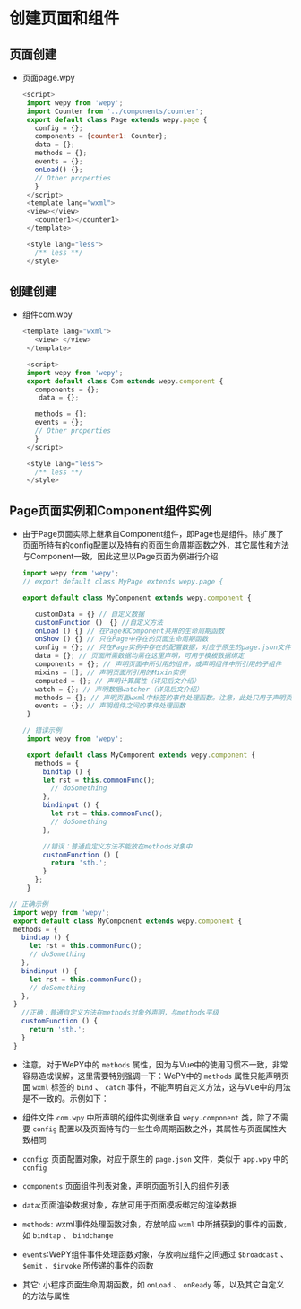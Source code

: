 # 创建页面和组件

## 页面创建

  - 页面page.wpy

    ```js
    <script>
     import wepy from 'wepy';
     import Counter from '../components/counter';
     export default class Page extends wepy.page {
       config = {};
       components = {counter1: Counter};
       data = {};
       methods = {};
       events = {};
       onLoad() {};
       // Other properties
       }
     </script>
     <template lang="wxml">
     <view></view>
       <counter1></counter1>
     </template>

     <style lang="less">
       /** less **/
     </style>

    ```

## 创建创建

  - 组件com.wpy

    ```js
    <template lang="wxml">
       <view> </view>
     </template>

     <script>
     import wepy from 'wepy';
     export default class Com extends wepy.component {
       components = {};
        data = {};

       methods = {};
       events = {};
       // Other properties
       }
     </script>

     <style lang="less">
       /** less **/
     </style>

    ```

## Page页面实例和Component组件实例

  - 由于Page页面实际上继承自Component组件，即Page也是组件。除扩展了页面所特有的config配置以及特有的页面生命周期函数之外，其它属性和方法与Component一致，因此这里以Page页面为例进行介绍

    ```js
    import wepy from 'wepy';
    // export default class MyPage extends wepy.page {

    export default class MyComponent extends wepy.component {

       customData = {} // 自定义数据
       customFunction ()　{} //自定义方法
       onLoad () {} // 在Page和Component共用的生命周期函数
       onShow () {} // 只在Page中存在的页面生命周期函数
       config = {}; // 只在Page实例中存在的配置数据，对应于原生的page.json文件
       data = {}; // 页面所需数据均需在这里声明，可用于模板数据绑定
       components = {}; // 声明页面中所引用的组件，或声明组件中所引用的子组件
       mixins = []; // 声明页面所引用的Mixin实例
       computed = {}; // 声明计算属性（详见后文介绍）
       watch = {}; // 声明数据watcher（详见后文介绍）
       methods = {}; // 声明页面wxml中标签的事件处理函数。注意，此处只用于声明页面wxml中标签的bind、catch事件，自定义方法需以自定义方法的方式声明
       events = {}; // 声明组件之间的事件处理函数
     }

    ```

    ```js
    // 错误示例
     import wepy from 'wepy';

     export default class MyComponent extends wepy.component {
       methods = {
         bindtap () {
         let rst = this.commonFunc();
           // doSomething
         },
         bindinput () {
           let rst = this.commonFunc();
           // doSomething
         },

         //错误：普通自定义方法不能放在methods对象中
         customFunction () {
           return 'sth.';
         }
       };
     }

    ```

```js
// 正确示例
 import wepy from 'wepy';
 export default class MyComponent extends wepy.component {
 methods = {
   bindtap () {
     let rst = this.commonFunc();
     // doSomething
   },
   bindinput () {
     let rst = this.commonFunc();
     // doSomething
   },
 }
   //正确：普通自定义方法在methods对象外声明，与methods平级
   customFunction () {
     return 'sth.';
   }
 }

```

  - 注意，对于WePY中的 `methods` 属性，因为与Vue中的使用习惯不一致，非常容易造成误解，这里需要特别强调一下：WePY中的 `methods` 属性只能声明页面 `wxml` 标签的 `bind` 、 `catch` 事件，不能声明自定义方法，这与Vue中的用法是不一致的。示例如下：

  - 组件文件 `com.wpy` 中所声明的组件实例继承自 `wepy.component` 类，除了不需要 `config` 配置以及页面特有的一些生命周期函数之外，其属性与页面属性大致相同

  - `config`: 页面配置对象，对应于原生的 `page.json` 文件，类似于 `app.wpy` 中的 `config`

  - `components`:页面组件列表对象，声明页面所引入的组件列表

  - `data`:页面渲染数据对象，存放可用于页面模板绑定的渲染数据

  - `methods`: wxml事件处理函数对象，存放响应 `wxml` 中所捕获到的事件的函数，如 `bindtap` 、 `bindchange`

  - `events`:WePY组件事件处理函数对象，存放响应组件之间通过 `$broadcast` 、`$emit` 、`$invoke` 所传递的事件的函数

  - 其它: 小程序页面生命周期函数，如 `onLoad` 、 `onReady` 等，以及其它自定义的方法与属性
